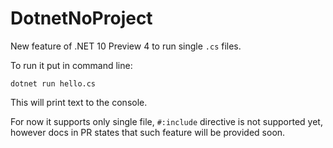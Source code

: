 # DotnetNoProject

New feature of .NET 10 Preview 4 to run single `.cs` files.

To run it put in command line:
```
dotnet run hello.cs
```

This will print text to the console.

For now it supports only single file, `#:include` directive is not supported yet, however docs in PR states that such feature will be provided soon.